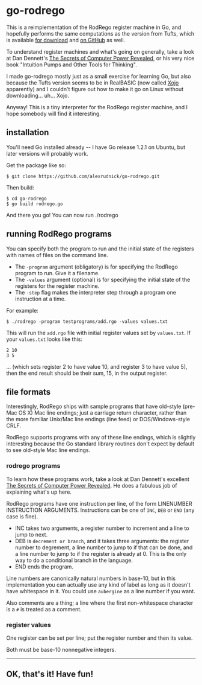 go-rodrego
==========

This is a reimplementation of the RodRego register machine in Go, and hopefully
performs the same computations as the version from Tufts, which is available
[for download](http://sites.tufts.edu/rodrego/) and [on
GitHub](https://github.com/TuftsUniversity/RodRego) as well.

To understand register machines and what's going on generally, take a look at
Dan Dennett's
[The Secrets of Computer Power
Revealed](http://sites.tufts.edu/rodrego/files/2011/03/Secrets-of-Computer-Power-Revealed-2008.pdf),
or his very nice book "Intuition Pumps and Other Tools for Thinking".

I made go-rodrego mostly just as a small exercise for learning Go, but also
because the Tufts version seems to be in RealBASIC (now called
[Xojo](http://en.wikipedia.org/wiki/Xojo) apparently) and I couldn't figure out
how to make it go on Linux without downloading... uh... Xojo.

Anyway! This is a tiny interpreter for the RodRego register machine, and I hope
somebody will find it interesting.

## installation
You'll need Go installed already -- I have Go release 1.2.1 on Ubuntu, but later
versions will probably work.

Get the package like so:

    $ git clone https://github.com/alexrudnick/go-rodrego.git

Then build:

    $ cd go-rodrego
    $ go build rodrego.go

And there you go! You can now run ./rodrego

## running RodRego programs
You can specify both the program to run and the initial state of the registers
with names of files on the command line.

 * The ``-program`` argument (obligatory) is for specifying the RodRego program to run. Give it a filename.
 * The ``-values`` argument (optional) is for specifying the initial state of the registers for the register machine.
 * The ``-step`` flag makes the interpreter step through a program one instruction at a time.

For example:

    $ ./rodrego -program testprograms/add.rgo -values values.txt

This will run the ``add.rgo`` file with initial register values set by
``values.txt``. If your ``values.txt`` looks like this:

    2 10
    3 5

... (which sets register 2 to have value 10, and register 3 to have value 5),
then the end result should be their sum, 15, in the output register.

## file formats
Interestingly, RodRego ships with sample programs that have old-style (pre-Mac
OS X) Mac line endings; just a carriage return character, rather than the more
familiar Unix/Mac line endings (line feed) or DOS/Windows-style CRLF.

RodRego supports programs with any of these line endings, which is slightly
interesting because the Go standard library routines don't expect by default to
see old-style Mac line endings.

### rodrego programs
To learn how these programs work, take a look at Dan Dennett's excellent
[The Secrets of Computer Power
Revealed](http://sites.tufts.edu/rodrego/files/2011/03/Secrets-of-Computer-Power-Revealed-2008.pdf).
He does a fabulous job of explaining what's up here.

RodRego programs have one instruction per line, of the form LINENUMBER
INSTRUCTION ARGUMENTS. Instructions can be one of ``INC``, ``DEB`` or ``END``
(any case is fine).

  * INC takes two arguments, a register number to increment and a line to jump to next.
  * DEB is ``decrement or branch``, and it takes three arguments: the register number to degrement, a line number to jump to if that can be done, and a line number to jump to if the register is already at 0. This is the only way to do a conditional branch in the language.
  * END ends the program.

Line numbers are canonically natural numbers in base-10, but in this
implementation you can actually use any kind of label as long as it doesn't have
whitespace in it. You could use ``aubergine`` as a line number if you want.

Also comments are a thing; a line where the first non-whitespace character is a
``#`` is treated as a comment.

### register values
One register can be set per line; put the register number and then its value.

Both must be base-10 nonnegative integers.

----

## OK, that's it! Have fun!
